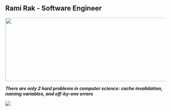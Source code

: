 Rami Rak - Software Engineer
-----------------

<p align="center">
<img src="https://user-images.githubusercontent.com/63206167/219974045-f01ed39b-c208-4ebc-a0a8-3754a32e1f9c.gif" width="1000", height="200">
</p>

<p align="left">
<b><i>There are only 2 hard problems in computer science: cache invalidation, naming variables, and off-by-one errors</i></b>
</p>

![](https://komarev.com/ghpvc/?username=ramirak&color=blue&style=for-the-badge)

<!--
**ramirak/ramirak** is a ✨ _special_ ✨ repository because its `README.md` (this file) appears on your GitHub profile.

Here are some ideas to get you started:

- 🔭 I’m currently working on ...
- 🌱 I’m currently learning ...
- 👯 I’m looking to collaborate on ...
- 🤔 I’m looking for help with ...
- 💬 Ask me about ...
- 📫 How to reach me: ...
- 😄 Pronouns: ...
- ⚡ Fun fact: ...
-->
